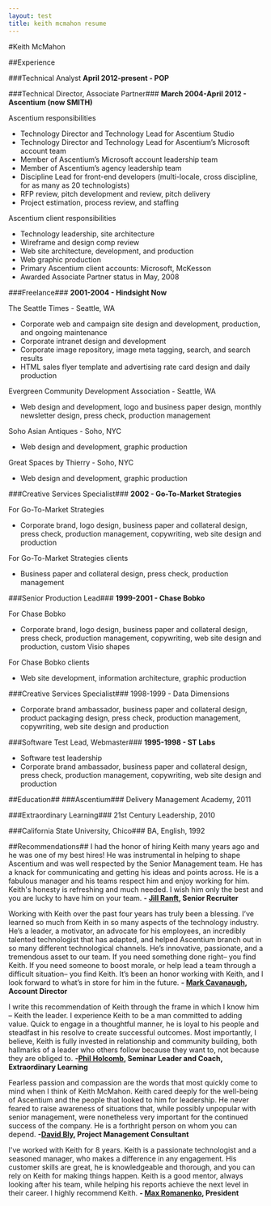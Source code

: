 ```yaml
---
layout: test
title: keith mcmahon resume
---
```

#Keith McMahon

##Experience

###Technical Analyst
**April 2012-present - POP**

###Technical Director, Associate Partner###
**March 2004-April 2012 - Ascentium (now SMITH)**

Ascentium responsibilities

* Technology Director and Technology Lead for Ascentium Studio
* Technology Director and Technology Lead for Ascentium’s Microsoft account team
* Member of Ascentium’s Microsoft account leadership team
* Member of Ascentium’s agency leadership team
* Discipline Lead for front-end developers (multi-locale, cross discipline, for as many as 20 technologists)
* RFP review, pitch development and review, pitch delivery
* Project estimation, process review, and staffing

Ascentium client responsibilities

* Technology leadership, site architecture
* Wireframe and design comp review
* Web site architecture, development, and production
* Web graphic production
* Primary Ascentium client accounts: Microsoft, McKesson
* Awarded Associate Partner status in May, 2008

###Freelance###
**2001-2004 - Hindsight Now**

The Seattle Times - Seattle, WA

* Corporate web and campaign site design and development, production, and ongoing maintenance
* Corporate intranet design and development
* Corporate image repository, image meta tagging, search, and search results
* HTML sales flyer template and advertising rate card design and daily production

Evergreen Community Development Association - Seattle, WA

* Web design and development, logo and business paper design, monthly newsletter design, press check, production management

Soho Asian Antiques - Soho, NYC

* Web design and development, graphic production

Great Spaces by Thierry - Soho, NYC

* Web design and development, graphic production

###Creative Services Specialist###
**2002 - Go-To-Market Strategies**

For Go-To-Market Strategies

* Corporate brand, logo design, business paper and collateral design, press check, production management, copywriting, web site design and production 

For Go-To-Market Strategies clients

* Business paper and collateral design, press check, production management

###Senior Production Lead###
**1999-2001 - Chase Bobko**

For Chase Bobko

* Corporate brand, logo design, business paper and collateral design, press check, production management, copywriting, web site design and production, custom Visio shapes

For Chase Bobko clients

* Web site development, information architecture, graphic production

###Creative Services Specialist###
1998-1999 - Data Dimensions

* Corporate brand ambassador, business paper and collateral design, product packaging design, press check, production management, copywriting, web site design and production

###Software Test Lead, Webmaster###
**1995-1998 - ST Labs**

* Software test leadership
* Corporate brand ambassador, business paper and collateral design, press check, production management, copywriting, web site design and production

##Education##
###Ascentium###
Delivery Management Academy, 2011

###Extraordinary Learning###
21st Century Leadership, 2010

###California State University, Chico###
BA, English, 1992

##Recommendations##
I had the honor of hiring Keith many years ago and he was one of my best hires! He was instrumental in helping to shape Ascentium and was well respected by the Senior Management team. He has a knack for communicating and getting his ideas and points across. He is a fabulous manager and his teams respect him and enjoy working for him. Keith's honesty is refreshing and much needed. I wish him only the best and you are lucky to have him on your team.
**- [Jill Ranft](https://www.linkedin.com/profile/view?id=2249448&authToken=-lGI "Jill Ranft"), Senior Recruiter**

Working with Keith over the past four years has truly been a blessing. I’ve learned so much from Keith in so many aspects of the technology industry. He’s a leader, a motivator, an advocate for his employees, an incredibly talented technologist that has adapted, and helped Ascentium branch out in so many different technological channels. He’s innovative, passionate, and a tremendous asset to our team. If you need something done right– you find Keith. If you need someone to boost morale, or help lead a team through a difficult situation– you find Keith. It’s been an honor working with Keith, and I look forward to what’s in store for him in the future.
**- [Mark Cavanaugh](https://www.linkedin.com/profile/view?id=16047207&authToken=gw3Q "Mark Cavanaugh"), Account Director**

I write this recommendation of Keith through the frame in which I know him – Keith the leader. I experience Keith to be a man committed to adding value. Quick to engage in a thoughtful manner, he is loyal to his people and steadfast in his resolve to create successful outcomes. Most importantly, I believe, Keith is fully invested in relationship and community building, both hallmarks of a leader who others follow because they want to, not because they are obliged to. **-[Phil Holcomb](https://www.linkedin.com/profile/view?id=6085918&authToken=utb9 "Phil Holcomb"), Seminar Leader and Coach, Extraordinary Learning**

Fearless passion and compassion are the words that most quickly come to mind when I think of Keith McMahon. Keith cared deeply for the well-being of Ascentium and the people that looked to him for leadership. He never feared to raise awareness of situations that, while possibly unpopular with senior management, were nonetheless very important for the continued success of the company. He is a forthright person on whom you can depend. **-[David Bly](https://www.linkedin.com/profile/view?id=2804394&authToken=75b9 "David Bly"), Project Management Consultant**

I've worked with Keith for 8 years. Keith is a passionate technologist and a seasoned manager, who makes a difference in any engagement. His customer skills are great, he is knowledgeable and thorough, and you can rely on Keith for making things happen. Keith is a good mentor, always looking after his team, while helping his reports achieve the next level in their career. I highly recommend Keith. **- [Max Romanenko](https://www.linkedin.com/profile/view?id=9868213&authToken=xx4R "Max Romanenko"), President**

